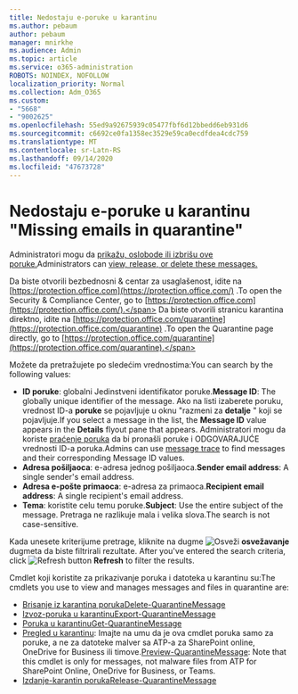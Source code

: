 ```yaml
---
title: Nedostaju e-poruke u karantinu
ms.author: pebaum
author: pebaum
manager: mnirkhe
ms.audience: Admin
ms.topic: article
ms.service: o365-administration
ROBOTS: NOINDEX, NOFOLLOW
localization_priority: Normal
ms.collection: Adm_O365
ms.custom:
- "5668"
- "9002625"
ms.openlocfilehash: 55ed9a92675939c05477fbf6d12bbedd6eb931d6
ms.sourcegitcommit: c6692ce0fa1358ec3529e59ca0ecdfdea4cdc759
ms.translationtype: MT
ms.contentlocale: sr-Latn-RS
ms.lasthandoff: 09/14/2020
ms.locfileid: "47673728"
---
```

# <a name="missing-emails-in-quarantine"></a><span data-ttu-id="ffbff-102">Nedostaju e-poruke u karantinu "</span><span class="sxs-lookup"><span data-stu-id="ffbff-102">Missing emails in quarantine"</span></span>

<span data-ttu-id="ffbff-103">Administratori mogu da [prikažu, oslobode ili izbrišu ove poruke.](https://docs.microsoft.com/microsoft-365/security/office-365-security/manage-quarantined-messages-and-files?view=o365-worldwide)</span><span class="sxs-lookup"><span data-stu-id="ffbff-103">Administrators can [view, release, or delete these messages.](https://docs.microsoft.com/microsoft-365/security/office-365-security/manage-quarantined-messages-and-files?view=o365-worldwide)</span></span>

<span data-ttu-id="ffbff-104">Da biste otvorili bezbednosni & centar za usaglašenost, idite na [https://protection.office.com](https://protection.office.com/) .</span><span class="sxs-lookup"><span data-stu-id="ffbff-104">To open the Security & Compliance Center, go to [https://protection.office.com](https://protection.office.com/).</span></span> <span data-ttu-id="ffbff-105">Da biste otvorili stranicu karantina direktno, idite na [https://protection.office.com/quarantine](https://protection.office.com/quarantine) .</span><span class="sxs-lookup"><span data-stu-id="ffbff-105">To open the Quarantine page directly, go to [https://protection.office.com/quarantine](https://protection.office.com/quarantine).</span></span>  

<span data-ttu-id="ffbff-106">Možete da pretražujete po sledećim vrednostima:</span><span class="sxs-lookup"><span data-stu-id="ffbff-106">You can search by the following values:</span></span>  

- <span data-ttu-id="ffbff-107">**ID poruke**: globalni Jedinstveni identifikator poruke.</span><span class="sxs-lookup"><span data-stu-id="ffbff-107">**Message ID**: The globally unique identifier of the message.</span></span> <span data-ttu-id="ffbff-108">Ako na listi izaberete poruku, vrednost ID-a  **poruke**  se pojavljuje u oknu "razmeni za  **detalje**  " koji se pojavljuje.</span><span class="sxs-lookup"><span data-stu-id="ffbff-108">If you select a message in the list, the  **Message ID**  value appears in the  **Details**  flyout pane that appears.</span></span> <span data-ttu-id="ffbff-109">Administratori mogu da koriste [praćenje poruka](https://docs.microsoft.com/microsoft-365/security/office-365-security/message-trace-scc?view=o365-worldwide) da bi pronašli poruke i ODGOVARAJUĆE vrednosti ID-a poruka.</span><span class="sxs-lookup"><span data-stu-id="ffbff-109">Admins can use [message trace](https://docs.microsoft.com/microsoft-365/security/office-365-security/message-trace-scc?view=o365-worldwide) to find messages and their corresponding Message ID values.</span></span>
- <span data-ttu-id="ffbff-110">**Adresa pošiljaoca**: e-adresa jednog pošiljaoca.</span><span class="sxs-lookup"><span data-stu-id="ffbff-110">**Sender email address**: A single sender's email address.</span></span>
- <span data-ttu-id="ffbff-111">**Adresa e-pošte primaoca**: e-adresa za primaoca.</span><span class="sxs-lookup"><span data-stu-id="ffbff-111">**Recipient email address**: A single recipient's email address.</span></span>
- <span data-ttu-id="ffbff-112">**Tema**: koristite celu temu poruke.</span><span class="sxs-lookup"><span data-stu-id="ffbff-112">**Subject**: Use the entire subject of the message.</span></span> <span data-ttu-id="ffbff-113">Pretraga ne razlikuje mala i velika slova.</span><span class="sxs-lookup"><span data-stu-id="ffbff-113">The search is not case-sensitive.</span></span>

<span data-ttu-id="ffbff-114">Kada unesete kriterijume pretrage, kliknite na dugme ![ Osveži ](https://docs.microsoft.com/microsoft-365/media/scc-quarantine-refresh.png?view=o365-worldwide) **osvežavanje** dugmeta da biste filtrirali rezultate.  </span><span class="sxs-lookup"><span data-stu-id="ffbff-114">After you've entered the search criteria, click  ![Refresh button](https://docs.microsoft.com/microsoft-365/media/scc-quarantine-refresh.png?view=o365-worldwide)  **Refresh**  to filter the results.</span></span>

<span data-ttu-id="ffbff-115">Cmdlet koji koristite za prikazivanje poruka i datoteka u karantinu su:</span><span class="sxs-lookup"><span data-stu-id="ffbff-115">The cmdlets you use to view and manages messages and files in quarantine are:</span></span>
- [<span data-ttu-id="ffbff-116">Brisanje iz karantina poruka</span><span class="sxs-lookup"><span data-stu-id="ffbff-116">Delete-QuarantineMessage</span></span>](https://docs.microsoft.com/powershell/module/exchange/delete-quarantinemessage)
- [<span data-ttu-id="ffbff-117">Izvoz-poruka u karantinu</span><span class="sxs-lookup"><span data-stu-id="ffbff-117">Export-QuarantineMessage</span></span>](https://docs.microsoft.com/powershell/module/exchange/export-quarantinemessage)
- [<span data-ttu-id="ffbff-118">Poruka u karantinu</span><span class="sxs-lookup"><span data-stu-id="ffbff-118">Get-QuarantineMessage</span></span>](https://docs.microsoft.com/powershell/module/exchange/get-quarantinemessage)
- <span data-ttu-id="ffbff-119">[Pregled u karantinu](https://docs.microsoft.com/powershell/module/exchange/preview-quarantinemessage): Imajte na umu da je ova cmdlet poruka samo za poruke, a ne za datoteke malver sa ATP-a za SharePoint online, OneDrive for Business ili timove.</span><span class="sxs-lookup"><span data-stu-id="ffbff-119">[Preview-QuarantineMessage](https://docs.microsoft.com/powershell/module/exchange/preview-quarantinemessage): Note that this cmdlet is only for messages, not malware files from ATP for SharePoint Online, OneDrive for Business, or Teams.</span></span>
- [<span data-ttu-id="ffbff-120">Izdanje-karantin poruka</span><span class="sxs-lookup"><span data-stu-id="ffbff-120">Release-QuarantineMessage</span></span>](https://docs.microsoft.com/powershell/module/exchange/release-quarantinemessage)